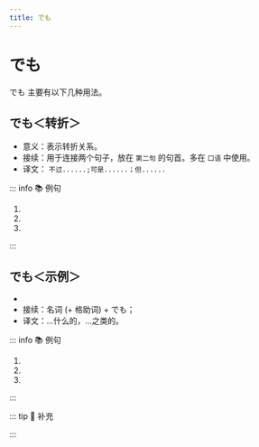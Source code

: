 ```yaml
---
title: でも
---
```

                
# でも

でも 主要有以下几种用法。

## でも＜转折＞

* 意义：表示转折关系。
* 接续：用于连接两个句子，放在 `第二句` 的句首。多在 `口语` 中使用。
* 译文： `不过......;可是......；但......`

::: info :books: 例句

1. <grammer-content id='1-3-4-0' sentence="[私/わたし]はの[授業/じゅぎょう]は４[時/じ]４０[分/ぷん]までです。**でも**、[木曜日/もくようび]は６[時/じ]４０[分/ぷん]までです。" trans='我的课4点40结束。但是我周四的课在6点40结束。' />
2. <grammer-content id='1-3-4-1' sentence="[中国/ちゅうごく]の[大学/だいがく]の[授業/じゅぎょう]は一コマ１００[分/ぷん]です。**でも**、[日本/にほん]の[大学/だいがく]の[授業/じゅぎょう]は９０[分/ぷん]です。" trans='中国大学的课程是每节100分钟。但是，日本大学的课程是90分钟。' />
3. <grammer-content id='1-3-4-2' sentence="[日本語/にほんご]の[雑誌/ざっし]はここです。**でも**、[中国語/ちゅうごくご]の[雑誌/ざっしは]あそこです。" trans='日文杂志在这儿。但是中文杂志在那儿。' />

:::

## でも＜示例＞

* <grammer-content sentence="意义：用于举例，相当于中文里的 ”...什么的，...之类的“。是一种带有**选择性的建议**；" />
* 接续：名词 (+ 格助词) + でも；
* 译文：...什么的，...之类的。

::: info :books: 例句

1. <grammer-content id='1-3-4-3' sentence="[北京/ぺきん]ダック**でも**[食/た]べませんか。" trans='不吃点北京烤鸭啥的吗？' />
2. <grammer-content id='1-3-4-4' sentence="お[茶/ちゃ]**でも**[飲/の]みましょうか。" trans='搞点儿茶之类的喝喝怎么样？' />
3. <grammer-content id='1-3-4-5' sentence="[公園/こうえん]に**でも**[行/い]きましょうか。" trans='去公园之类的地方吧？' />

:::

::: tip :bookmark: 补充

<grammer-content sentence="名词后的格助词是**「が」「を」**时，**「でも」可以**替代「が」「を」**直接接在名词后**；" />
<grammer-content sentence="当名词后为其他格助词，如**「に」「へ」「と」**等时，「でも」可以**接在格助词后使用**。语气比较委婉，暗示还可以有其他选择，常用于向对方提出建议，供对方考虑。" />

:::
